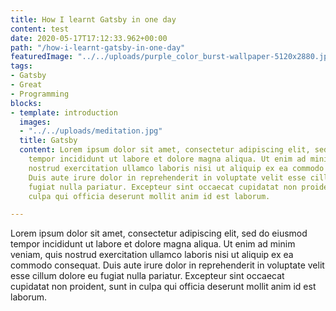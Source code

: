 ```yaml
---
title: How I learnt Gatsby in one day
content: test
date: 2020-05-17T17:12:33.962+00:00
path: "/how-i-learnt-gatsby-in-one-day"
featuredImage: "../../uploads/purple_color_burst-wallpaper-5120x2880.jpg"
tags:
- Gatsby
- Great
- Programming
blocks:
- template: introduction
  images:
  - "../../uploads/meditation.jpg"
  title: Gatsby
  content: Lorem ipsum dolor sit amet, consectetur adipiscing elit, sed do eiusmod
    tempor incididunt ut labore et dolore magna aliqua. Ut enim ad minim veniam, quis
    nostrud exercitation ullamco laboris nisi ut aliquip ex ea commodo consequat.
    Duis aute irure dolor in reprehenderit in voluptate velit esse cillum dolore eu
    fugiat nulla pariatur. Excepteur sint occaecat cupidatat non proident, sunt in
    culpa qui officia deserunt mollit anim id est laborum.

---
```

Lorem ipsum dolor sit amet, consectetur adipiscing elit, sed do eiusmod tempor incididunt ut labore et dolore magna aliqua. Ut enim ad minim veniam, quis nostrud exercitation ullamco laboris nisi ut aliquip ex ea commodo consequat. Duis aute irure dolor in reprehenderit in voluptate velit esse cillum dolore eu fugiat nulla pariatur. Excepteur sint occaecat cupidatat non proident, sunt in culpa qui officia deserunt mollit anim id est laborum.